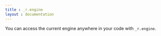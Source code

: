 ```yaml
---
title : _r.engine 
layout : documentation
---
```


You can access the current engine anywhere in your code with `_r.engine`.